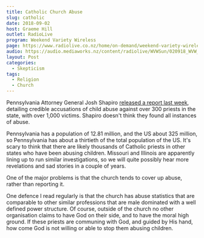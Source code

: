 ```yaml
---
title: Catholic Church Abuse
slug: catholic
date: 2018-09-02
host: Graeme Hill
outlet: RadioLive
program: Weekend Variety Wireless
page: https://www.radiolive.co.nz/home/on-demand/weekend-variety-wireless/2018/08/skeptical-thoughts--preaching-in-schools-and-allergy-expo-sed-.html
audio: https://audio.mediaworks.nz/content/radiolive/WVWSun/020918_WVW_Skepticalthoughts.mp3
layout: Post
categories:
  - Skepticism
tags:
  - Religion
  - Church
---
```


Pennsylvania Attorney General Josh Shapiro [released a report last week](https://www.usatoday.com/story/news/world/2018/08/28/priest-abuse-prosecutor-vatican-knew-priest-abuse-cover-up/1122098002/), detailing credible accusations of child abuse against over 300 priests in the state, with over 1,000 victims. Shapiro doesn't think they found all instances of abuse.

<!-- more -->

Pennsylvania has a population of 12.81 million, and the US about 325 million, so Pennsylvania has about a thirtieth of the total population of the US. It's scary to think that there are likely thousands of Catholic priests in other states who have been abusing children. Missouri and Illinois are apparently lining up to run similar investigations, so we will quite possibly hear more revelations and sad stories in a couple of years.

One of the major problems is that the church tends to cover up abuse, rather than reporting it.

One defence I read regularly is that the church has abuse statistics that are comparable to other similar professions that are male dominated with a well defined power structure. Of course, outside of the church no other organisation claims to have God on their side, and to have the moral high ground. If these priests are communing with God, and guided by His hand, how come God is not willing or able to stop them abusing children.
